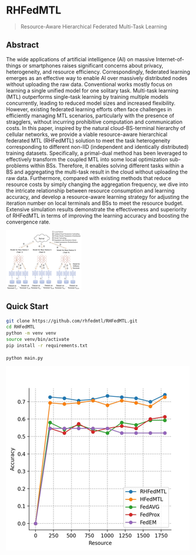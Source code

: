 # RHFedMTL
> Resource-Aware Hierarchical Federated Multi-Task Learning

## Abstract

The wide applications of artificial intelligence (AI) on massive Internet-of-things or smartphones raises significant concerns about privacy, heterogeneity, and resource efficiency. Correspondingly, federated learning emerges as an effective way to enable AI over massively distributed nodes without uploading the raw data. Conventional works mostly focus on learning a single unified model for one solitary task. Multi-task learning (MTL) outperforms single-task learning by training multiple models concurrently, leading to reduced model sizes and increased flexibility. However, existing federated learning efforts often face challenges in efficiently managing MTL scenarios, particularly with the presence of stragglers, without incurring prohibitive computation and communication costs. In this paper, inspired by the natural cloud-BS-terminal hierarchy of cellular networks, we provide a viable resource-aware hierarchical federated MTL (RHFedMTL) solution to meet the task heterogeneity corresponding to different non-IID (independent and identically distributed) training datasets. Specifically, a primal-dual method has been leveraged to effectively transform the coupled MTL into some local optimization sub-problems within BSs. Therefore, it enables solving different tasks within a BS and aggregating the multi-task result in the cloud without uploading the raw data. Furthermore, compared with existing methods that reduce resource costs by simply changing the aggregation frequency, we dive into the intricate relationship between resource consumption and learning accuracy, and develop a resource-aware learning strategy for adjusting the iteration number on local terminals and BSs to meet the resource budget. Extensive simulation results demonstrate the effectiveness and superiority of RHFedMTL in terms of improving the learning accuracy and boosting the convergence rate.

<img src="./pictures/SystemModel.jpg" alt="SystemModel" style="zoom: 20%;" />

## Quick Start

```bash
git clone https://github.com/rhfedmtl/RHFedMTL.git
cd RHFedMTL
python -m venv venv
source venv/bin/activate
pip install -r requirements.txt 

python main.py
```

<img src="./pictures/Accuracy.jpg" alt="Output" style="zoom:50%;" />